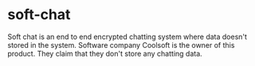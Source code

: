 # soft-chat
Soft chat is an end to end encrypted chatting system where data doesn't stored in the system. Software company Coolsoft is the owner of this product. They claim that they don't store any chatting data. 
